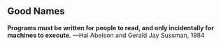 ## Good Names
**Programs must be written for people to read, and only incidentally for machines to execute.**
—Hal Abelson and Gerald Jay Sussman, 1984

<!--stackedit_data:
eyJoaXN0b3J5IjpbLTE3MDY3NTg1NjUsLTEwNDUyMzE3NjNdfQ
==
-->